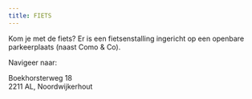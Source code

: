 ```yaml
---
title: FIETS
---
```

Kom je met de fiets? Er is een fietsenstalling ingericht op een openbare parkeerplaats (naast Como & Co).

Navigeer naar:

Boekhorsterweg 18\
2211 AL, Noordwijkerhout